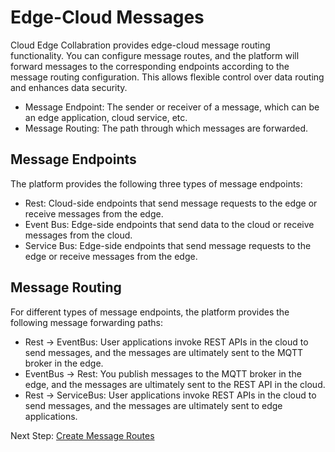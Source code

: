 # Edge-Cloud Messages

Cloud Edge Collabration provides edge-cloud message routing functionality. You can configure message routes, and the platform will forward messages to the corresponding endpoints according to the message routing configuration. This allows flexible control over data routing and enhances data security.

- Message Endpoint: The sender or receiver of a message, which can be an edge application, cloud service, etc.
- Message Routing: The path through which messages are forwarded.

## Message Endpoints

The platform provides the following three types of message endpoints:

- Rest: Cloud-side endpoints that send message requests to the edge or receive messages from the edge.
- Event Bus: Edge-side endpoints that send data to the cloud or receive messages from the cloud.
- Service Bus: Edge-side endpoints that send message requests to the edge or receive messages from the edge.

## Message Routing

For different types of message endpoints, the platform provides the following message forwarding paths:

- Rest -> EventBus: User applications invoke REST APIs in the cloud to send messages, and the messages are ultimately sent to the MQTT broker in the edge.
- EventBus -> Rest: You publish messages to the MQTT broker in the edge, and the messages are ultimately sent to the REST API in the cloud.
- Rest -> ServiceBus: User applications invoke REST APIs in the cloud to send messages, and the messages are ultimately sent to edge applications.

Next Step: [Create Message Routes](./create-route.md)
